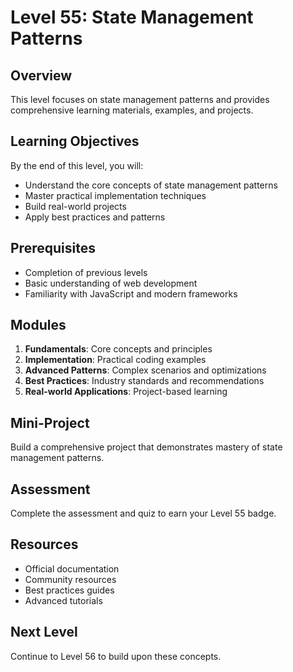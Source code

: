 # Level 55: State Management Patterns

## Overview
This level focuses on state management patterns and provides comprehensive learning materials, examples, and projects.

## Learning Objectives
By the end of this level, you will:
- Understand the core concepts of state management patterns
- Master practical implementation techniques
- Build real-world projects
- Apply best practices and patterns

## Prerequisites
- Completion of previous levels
- Basic understanding of web development
- Familiarity with JavaScript and modern frameworks

## Modules
1. **Fundamentals**: Core concepts and principles
2. **Implementation**: Practical coding examples
3. **Advanced Patterns**: Complex scenarios and optimizations
4. **Best Practices**: Industry standards and recommendations
5. **Real-world Applications**: Project-based learning

## Mini-Project
Build a comprehensive project that demonstrates mastery of state management patterns.

## Assessment
Complete the assessment and quiz to earn your Level 55 badge.

## Resources
- Official documentation
- Community resources
- Best practices guides
- Advanced tutorials

## Next Level
Continue to Level 56 to build upon these concepts.

